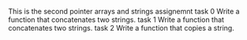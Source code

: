 This is the second pointer arrays and strings assignemnt
task 0 Write a function that concatenates two strings.
task 1 Write a function that concatenates two strings.
task 2 Write a function that copies a string.
